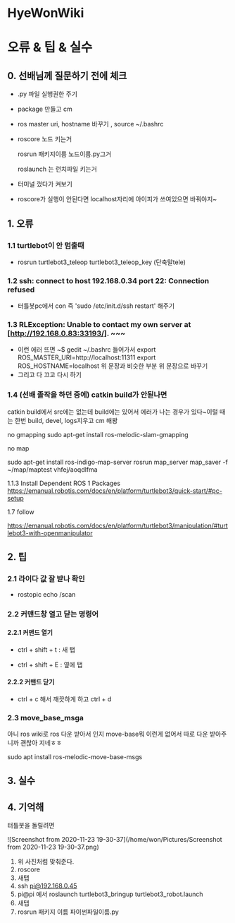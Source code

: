 # HyeWonWiki

# 오류 & 팁 & 실수

## 0. 선배님께 질문하기 전에 체크

- .py 파일 실행권한 주기

- package 만들고 cm

- ros master uri, hostname 바꾸기 , source ~/.bashrc

- roscore 노드 키는거

  rosrun 패키지이름 노드이름.py그거

  roslaunch 는 런치파일 키는거

- 터미널 껐다가 켜보기

- roscore가 실행이 안된다면 localhost자리에 아이피가 쓰여있으면 바꿔야지~

## 1. 오류

### 1.1 turtlebot이 안 멈출때

- rosrun turtlebot3_teleop turtlebot3_teleop_key (단축말tele)



### 1.2 ssh: connect to host 192.168.0.34 port 22: Connection refused

- 터틀봇pc에서 con 즉 'sudo /etc/init.d/ssh restart' 해주기

 

### 1.3 RLException: Unable to contact my own server at [http://192.168.0.83:33193/]. ~~~

- 이런 에러 뜨면 ~$ gedit ~/.bashrc 들어가서 
  export ROS_MASTER_URI=http://localhost:11311
  export ROS_HOSTNAME=localhost
  위 문장과 비슷한 부분 위 문장으로 바꾸기
- 그리고 다 끄고 다시 하기

### 1.4  (선배 졸작을 하던 중에) catkin build가 안됟나면

catkin build에서 src에는 없는데 build에는 있어서 에러가 나는 경우가 있다~이럴 때는 한번 build, devel, logs지우고 cm 해봥

 no gmapping
sudo apt-get install ros-melodic-slam-gmapping


no map

sudo apt-get install ros-indigo-map-server
rosrun map_server map_saver -f ~/map/maptest
vhfej/aoqdlfma

1.1.3 Install Dependent ROS 1 Packages
https://emanual.robotis.com/docs/en/platform/turtlebot3/quick-start/#pc-setup

1.7 follow

https://emanual.robotis.com/docs/en/platform/turtlebot3/manipulation/#turtlebot3-with-openmanipulator



## 2. 팁

### 2.1 라이다 값 잘 받나 확인

- rostopic echo /scan



### 2.2 커맨드창 열고 닫는 명령어

#### 2.2.1 커맨드 열기

- ctrl + shift + t  : 새 탭

- ctrl + shift + E : 옆에 탭

#### 2.2.2 커맨드 닫기

- ctrl + c 해서 깨끗하게 하고 ctrl + d

### 2.3 move_base_msga

아니 ros wiki로 ros 다운 받아서 인지 move-base뭐 이런게 없어서 따로 다운 받아주니까 괜찮아 지네ㅎㅎ 

sudo apt install ros-melodic-move-base-msgs





## 3. 실수



## 4. 기억해

터틀봇을 돌릴려면

![Screenshot from 2020-11-23 19-30-37](/home/won/Pictures/Screenshot from 2020-11-23 19-30-37.png)

1. 위 사진처럼 맞춰준다.
2. roscore
3. 새탭
4. ssh pi@192.168.0.45
5. pi@pi 에서 roslaunch turtlebot3_bringup turtlebot3_robot.launch
6. 새탭
7. rosrun 패키지 이름 파이썬파일이름.py
